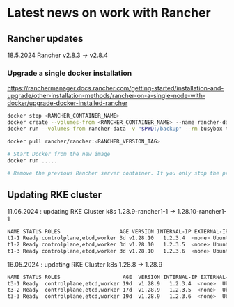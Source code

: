 # Latest news on work with Rancher

## Rancher updates

18.5.2024 Rancher v2.8.3 -> v2.8.4

### Upgrade a single docker installation

https://ranchermanager.docs.rancher.com/getting-started/installation-and-upgrade/other-installation-methods/rancher-on-a-single-node-with-docker/upgrade-docker-installed-rancher

```bash
docker stop <RANCHER_CONTAINER_NAME>
docker create --volumes-from <RANCHER_CONTAINER_NAME> --name rancher-data rancher/rancher:<RANCHER_CONTAINER_TAG>
docker run --volumes-from rancher-data -v "$PWD:/backup" --rm busybox tar zcvf /backup/rancher-data-backup-<RANCHER_VERSION>-<DATE>.tar.gz /var/lib/rancher

docker pull rancher/rancher:<RANCHER_VERSION_TAG>

# Start Docker from the new image
docker run .....

# Remove the previous Rancher server container. If you only stop the previous Rancher server container (and don't remove it), the container may restart after the next server reboot.

```




## Updating RKE cluster


11.06.2024 : updating RKE Cluster k8s 1.28.9-rancher1-1 -> 1.28.10-rancher1-1

```bash
NAME STATUS ROLES                   AGE VERSION INTERNAL-IP EXTERNAL-IP   OS-IMAGE    KERNEL-VERSION      CONTAINER-RUNTIME
t1-1 Ready controlplane,etcd,worker 3d v1.28.10   1.2.3.4  <none> Ubuntu 22.04.4 LTS  5.15.0-112-generic docker://26.1.4
t1-2 Ready controlplane,etcd,worker 3d v1.28.10   1.2.3.5  <none> Ubuntu 22.04.4 LTS  5.15.0-112-generic docker://26.1.4
t1-3 Ready controlplane,etcd,worker 3d v1.28.10   1.2.3.6  <none> Ubuntu 22.04.4 LTS  5.15.0-112-generic docker://26.1.4
```



16.05.2024 : updating RKE Cluster k8s 1.28.8 -> 1.28.9

```bash
NAME STATUS ROLES                    AGE  VERSION INTERNAL-IP EXTERNAL-IP  OS-IMAGE      KERNEL-VERSION     CONTAINER-RUNTIME
t3-1 Ready  controlplane,etcd,worker 19d  v1.28.9   1.2.3.4  <none>  Ubuntu 22.04.4 LTS  5.15.0-105-generic  docker://24.0.9
t3-2 Ready  controlplane,etcd,worker 17d  v1.28.9   1.2.3.5  <none>  Ubuntu 22.04.4 LTS  5.15.0-105-generic  docker://24.0.9
t3-3 Ready  controlplane,etcd,worker 19d  v1.28.9   1.2.3.6  <none>  Ubuntu 22.04.4 LTS  5.15.0-105-generic  docker://24.0.9

```



